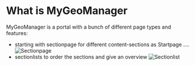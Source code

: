 # What is MyGeoManager

MyGeoManager is a portal with a bunch of different page types and features:

- starting with sectionpage for different content-sections as Startpage .... ![Sectionpage](images/sectionpage-x400.png)
- sectionlists to order the sections and give an overview ![Sectionlist](images/sectionlist-x400.png)
